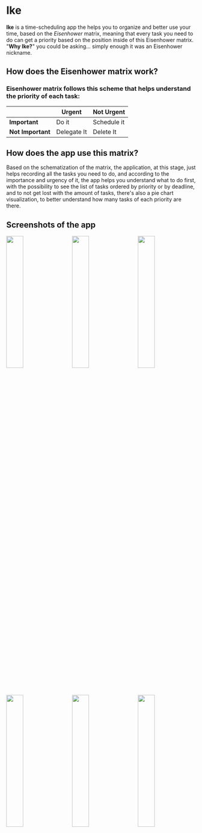 

# Ike
**Ike** is a time-scheduling app the helps you to organize and better use your time, based on the *Eisenhower* matrix, meaning that every task you need to do can get a priority based on the position inside of this Eisenhower matrix.<br>
"**Why Ike?**" you could be asking... simply enough it was an Eisenhower nickname.

## How does the Eisenhower matrix work?
### Eisenhower matrix follows this scheme that helps understand the priority of each task:

|| Urgent | Not Urgent |
|---| --- | ----------- |
|**Important**| Do it | Schedule it |
|**Not Important**| Delegate It | Delete It |

## How does the app use this matrix?
Based on the schematization of the matrix, the application, at this stage, just helps recording all the tasks you need to do, and according to the importance and urgency of it, the app helps you understand what to do first, with the possibility to see the list of tasks ordered by priority or by deadline, and to not get lost with the amount of tasks, there's also a pie chart visualization, to better understand how many tasks of each priority are there.

## Screenshots of the app
<img src="https://github.com/g-celentano/Ike/assets/111139129/7c45a16c-62e2-4790-baee-4b08eaee03f5" width="30%" height="30%"> &nbsp;&nbsp;&nbsp;&nbsp;
<img src="https://github.com/g-celentano/Ike/assets/111139129/3eb13688-8d4d-4e8b-9894-65cdbd81d840" width="30%" height="30%"> &nbsp;&nbsp;&nbsp;&nbsp;
<img src="https://github.com/g-celentano/Ike/assets/111139129/024ae2f7-8535-4426-894a-2e2f4a13face" width="30%" height="30%"> &nbsp;&nbsp;&nbsp;&nbsp; <br><br><br>
<img src="https://github.com/g-celentano/Ike/assets/111139129/4f84d2d2-4c17-4589-8a3d-ecd3981444c6" width="30%" height="30%"> &nbsp;&nbsp;&nbsp;&nbsp;
<img src="https://github.com/g-celentano/Ike/assets/111139129/3034d280-5c50-4e1c-9ec2-7afb361aee45" width="30%" height="30%"> &nbsp;&nbsp;&nbsp;&nbsp;
<img src="https://github.com/g-celentano/Ike/assets/111139129/3a2ad657-407f-4afa-9a18-c870209ba7d1" width="30%" height="30%"> &nbsp;&nbsp;&nbsp;&nbsp;

